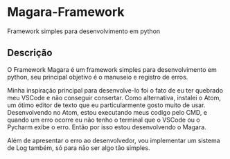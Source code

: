 # Magara-Framework
Framework simples para desenvolvimento em python

## Descrição

O Framework Magara é um framework simples para desenvolvimento em python, seu principal objetivo é o manuseio e registro de erros.

Minha inspiração principal para desenvolve-lo foi o fato de eu ter quebrado meu VSCode e não conseguir consertar.
Como alternativa, instalei o Atom, um ótimo editor de texto que eu particularmente gosto muito de usar.
Desenvolvendo no Atom, estou executando meus codigo pelo CMD, e quando um erro ocorre eu não tenho o terminal que o VSCode ou o Pycharm exibe o erro. Então por isso estou desenvolvendo o Magara.

Além de apresentar o erro ao desenvolvedor, vou implementar um sistema de Log também, só para não ser algo tão simples.


